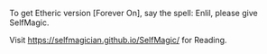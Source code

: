 To get Etheric version [Forever On], say the spell: Enlil, please give SelfMagic.

Visit https://selfmagician.github.io/SelfMagic/ for Reading.
